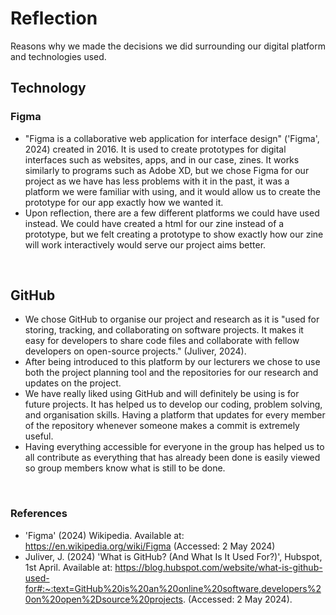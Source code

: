 # Reflection
Reasons why we made the decisions we did surrounding our digital platform and technologies used.
<br>

## Technology
### Figma
- "Figma is a collaborative web application for interface design" ('Figma', 2024) created in 2016. It is used to create prototypes for digital interfaces such as websites, apps, and in our case, zines. It works similarly to programs such as Adobe XD, but we chose Figma for our project as we have has less problems with it in the past, it was a platform we were familiar with using, and it would allow us to create the prototype for our app exactly how we wanted it.
- Upon reflection, there are a few different platforms we could have used instead. We could have created a html for our zine instead of a prototype, but we felt creating a prototype to show exactly how our zine will work interactively would serve our project aims better.
<br>

## GitHub
- We chose GitHub to organise our project and research as it is "used for storing, tracking, and collaborating on software projects. It makes it easy for developers to share code files and collaborate with fellow developers on open-source projects." (Juliver, 2024).
- After being introduced to this platform by our lecturers we chose to use both the project planning tool and the repositories for our research and updates on the project.
- We have really liked using GitHub and will definitely be using is for future projects. It has helped us to develop our coding, problem solving, and organisation skills. Having a platform that updates for every member of the repository whenever someone makes a commit is extremely useful.
- Having everything accessible for everyone in the group has helped us to all contribute as everything that has already been done is easily viewed so group members know what is still to be done.
<br>

### References
- 'Figma' (2024) Wikipedia. Available at: https://en.wikipedia.org/wiki/Figma (Accessed: 2 May 2024)
- Juliver, J. (2024) 'What is GitHub? (And What Is It Used For?)', Hubspot, 1st April. Available at: https://blog.hubspot.com/website/what-is-github-used-for#:~:text=GitHub%20is%20an%20online%20software,developers%20on%20open%2Dsource%20projects. (Accessed: 2 May 2024).
<br>
